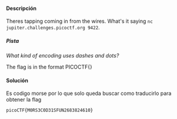 #### Descripción
Theres tapping coming in from the wires. What's it saying `nc jupiter.challenges.picoctf.org 9422`.

##### Pista
_What kind of encoding uses dashes and dots?_

The flag is in the format PICOCTF{}

#### Solución 
Es codigo morse por lo que solo queda buscar como traducirlo para obtener la flag
```
picoCTF{M0RS3C0D31SFUN2683824610}
```

